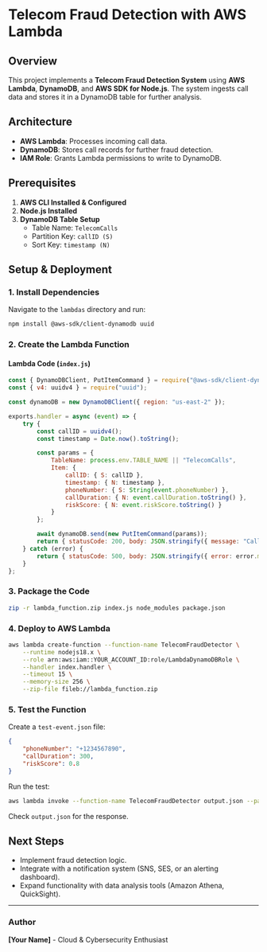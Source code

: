# Telecom Fraud Detection with AWS Lambda

## Overview
This project implements a **Telecom Fraud Detection System** using **AWS Lambda**, **DynamoDB**, and **AWS SDK for Node.js**. The system ingests call data and stores it in a DynamoDB table for further analysis.

## Architecture
- **AWS Lambda**: Processes incoming call data.
- **DynamoDB**: Stores call records for further fraud detection.
- **IAM Role**: Grants Lambda permissions to write to DynamoDB.

## Prerequisites
1. **AWS CLI Installed & Configured**
2. **Node.js Installed**
3. **DynamoDB Table Setup**
   - Table Name: `TelecomCalls`
   - Partition Key: `callID (S)`
   - Sort Key: `timestamp (N)`

## Setup & Deployment
### 1. Install Dependencies
Navigate to the `lambdas` directory and run:
```sh
npm install @aws-sdk/client-dynamodb uuid
```

### 2. Create the Lambda Function
#### **Lambda Code (`index.js`)**
```javascript
const { DynamoDBClient, PutItemCommand } = require("@aws-sdk/client-dynamodb");
const { v4: uuidv4 } = require("uuid");

const dynamoDB = new DynamoDBClient({ region: "us-east-2" });

exports.handler = async (event) => {
    try {
        const callID = uuidv4();
        const timestamp = Date.now().toString();

        const params = {
            TableName: process.env.TABLE_NAME || "TelecomCalls",
            Item: {
                callID: { S: callID },
                timestamp: { N: timestamp },
                phoneNumber: { S: String(event.phoneNumber) },
                callDuration: { N: event.callDuration.toString() },
                riskScore: { N: event.riskScore.toString() }
            }
        };

        await dynamoDB.send(new PutItemCommand(params));
        return { statusCode: 200, body: JSON.stringify({ message: "Call Data Stored", callID, timestamp }) };
    } catch (error) {
        return { statusCode: 500, body: JSON.stringify({ error: error.message }) };
    }
};
```

### 3. Package the Code
```sh
zip -r lambda_function.zip index.js node_modules package.json
```

### 4. Deploy to AWS Lambda
```sh
aws lambda create-function --function-name TelecomFraudDetector \
    --runtime nodejs18.x \
    --role arn:aws:iam::YOUR_ACCOUNT_ID:role/LambdaDynamoDBRole \
    --handler index.handler \
    --timeout 15 \
    --memory-size 256 \
    --zip-file fileb://lambda_function.zip
```

### 5. Test the Function
Create a `test-event.json` file:
```json
{
    "phoneNumber": "+1234567890",
    "callDuration": 300,
    "riskScore": 0.8
}
```
Run the test:
```sh
aws lambda invoke --function-name TelecomFraudDetector output.json --payload file://test-event.json
```
Check `output.json` for the response.

## Next Steps
- Implement fraud detection logic.
- Integrate with a notification system (SNS, SES, or an alerting dashboard).
- Expand functionality with data analysis tools (Amazon Athena, QuickSight).

---
### Author
**[Your Name]** - Cloud & Cybersecurity Enthusiast

